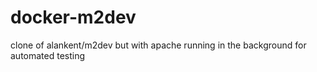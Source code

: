 # docker-m2dev
clone of alankent/m2dev but with apache running in the background for automated testing
